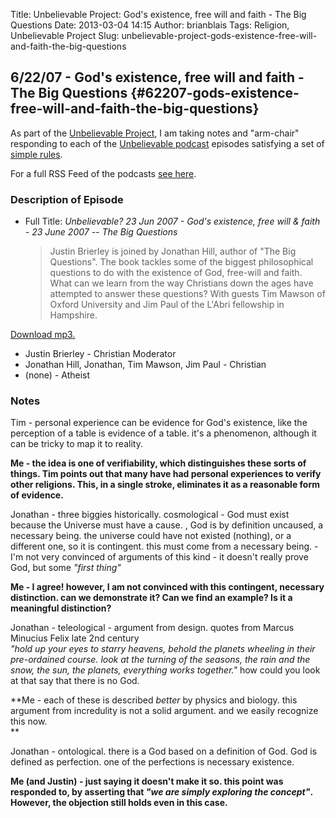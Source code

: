 Title: Unbelievable Project: God's existence, free will and faith - The Big Questions
Date: 2013-03-04 14:15
Author: brianblais
Tags: Religion, Unbelievable Project
Slug: unbelievable-project-gods-existence-free-will-and-faith-the-big-questions

6/22/07 - God's existence, free will and faith - The Big Questions {#62207-gods-existence-free-will-and-faith-the-big-questions}
------------------------------------------------------------------

As part of the [Unbelievable Project][], I am taking notes and
"arm-chair" responding to each of the [Unbelievable podcast][] episodes
satisfying a set of [simple rules][Unbelievable Project].

For a full RSS Feed of the podcasts [see here][].

### Description of Episode

-   Full Title: *Unbelievable? 23 Jun 2007 - God's existence, free will
    & faith - 23 June 2007 -- The Big Questions*  

    > Justin Brierley is joined by Jonathan Hill, author of "The Big
    > Questions". The book tackles some of the biggest philosophical
    > questions to do with the existence of God, free-will and faith.
    > What can we learn from the way Christians down the ages have
    > attempted to answer these questions? With guests Tim Mawson of
    > Oxford University and Jim Paul of the L'Abri fellowship in
    > Hampshire.

[Download mp3.][]

-   Justin Brierley - Christian Moderator
-   Jonathan Hill, Jonathan, Tim Mawson, Jim Paul - Christian
-   (none) - Atheist

### Notes

Tim - personal experience can be evidence for God's existence, like the
perception of a table is evidence of a table. it's a phenomenon,
although it can be tricky to map it to reality.

**Me - the idea is one of verifiability, which distinguishes these sorts
of things. Tim points out that many have had personal experiences to
verify other religions. This, in a single stroke, eliminates it as a
reasonable form of evidence.**

Jonathan - three biggies historically. cosmological - God must exist
because the Universe must have a cause. , God is by definition uncaused,
a necessary being. the universe could have not existed (nothing), or a
different one, so it is contingent. this must come from a necessary
being. - I'm not very convinced of arguments of this kind - it doesn't
really prove God, but some *"first thing"*

**Me - I agree! however, I am not convinced with this contingent,
necessary distinction. can we demonstrate it? Can we find an example? Is
it a meaningful distinction?**

Jonathan - teleological - argument from design. quotes from Marcus
Minucius Felix late 2nd century  
*"hold up your eyes to starry heavens, behold the planets wheeling in
their pre-ordained course. look at the turning of the seasons, the rain
and the snow, the sun, the planets, everything works together."* how
could you look at that say that there is no God.

**Me - each of these is described *better* by physics and biology. this
argument from incredulity is not a solid argument. and we easily
recognize this now.  
**

Jonathan - ontological. there is a God based on a definition of God. God
is defined as perfection. one of the perfections is necessary existence.

**Me (and Justin) - just saying it doesn't make it so. this point was
responded to, by asserting that *"we are simply exploring the concept"*.
However, the objection still holds even in this case.**

  [Unbelievable Project]: https://brianblais.wordpress.com/2013/02/27/unbelievable-project-a-non-believers-armchair-perspective-on-six-years-of-christian-debates/
  [Unbelievable podcast]: http://www.premierradio.org.uk/shows/saturday/unbelievable.aspx
  [see here]: http://ondemand.premier.org.uk/unbelievable/AudioFeed.aspx
  [Download mp3.]: http://media.premier.org.uk/unbelievable/4c521f28-91a5-42d0-a330-8294d27d11b3.mp3

